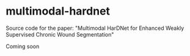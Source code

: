 # multimodal-hardnet
Source code for the paper: "Multimodal HarDNet for Enhanced Weakly Supervised Chronic Wound Segmentation"

Coming soon
